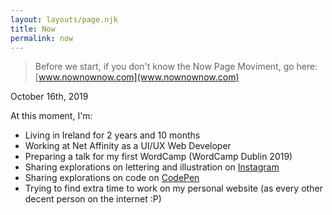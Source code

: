 ```yaml
---
layout: layouts/page.njk
title: Now
permalink: now
---
```

> Before we start, if you don't know the Now Page Moviment, go here: 
> [www.nownownow.com](www.nownownow.com) 

October 16th, 2019



At this moment, I'm:

* Living in Ireland for 2 years and 10 months
* Working at Net Affinity as a UI/UX Web Developer
* Preparing a talk for my first WordCamp (WordCamp Dublin 2019)
* Sharing explorations on lettering and illustration on [Instagram](https://www.instagram.com/colordrops_)
* Sharing explorations on code on [CodePen](https://codepen.io/camila_waz)
* Trying to find extra time to work on my personal website (as every other decent person on the internet :P)
